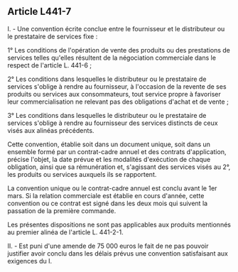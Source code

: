 Article L441-7
----
I. - Une convention écrite conclue entre le fournisseur et le distributeur ou le
prestataire de services fixe :

1° Les conditions de l'opération de vente des produits ou des prestations de
services telles qu'elles résultent de la négociation commerciale dans le respect
de l'article L. 441-6 ;

2° Les conditions dans lesquelles le distributeur ou le prestataire de services
s'oblige à rendre au fournisseur, à l'occasion de la revente de ses produits ou
services aux consommateurs, tout service propre à favoriser leur
commercialisation ne relevant pas des obligations d'achat et de vente ;

3° Les conditions dans lesquelles le distributeur ou le prestataire de services
s'oblige à rendre au fournisseur des services distincts de ceux visés aux
alinéas précédents.

Cette convention, établie soit dans un document unique, soit dans un ensemble
formé par un contrat-cadre annuel et des contrats d'application, précise
l'objet, la date prévue et les modalités d'exécution de chaque obligation, ainsi
que sa rémunération et, s'agissant des services visés au 2°, les produits ou
services auxquels ils se rapportent.

La convention unique ou le contrat-cadre annuel est conclu avant le 1er mars. Si
la relation commerciale est établie en cours d'année, cette convention ou ce
contrat est signé dans les deux mois qui suivent la passation de la première
commande.

Les présentes dispositions ne sont pas applicables aux produits mentionnés au
premier alinéa de l'article L. 441-2-1.

II. - Est puni d'une amende de 75 000 euros le fait de ne pas pouvoir justifier
avoir conclu dans les délais prévus une convention satisfaisant aux exigences du
I.
